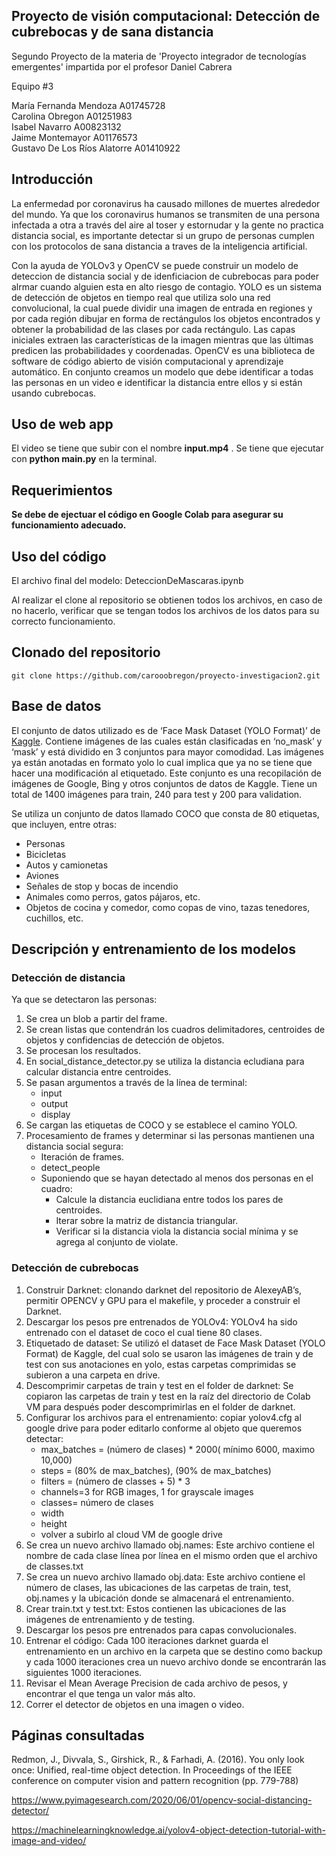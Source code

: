 ## Proyecto de visión computacional: Detección de cubrebocas y de sana distancia

Segundo Proyecto de la materia de 'Proyecto integrador de tecnologías emergentes' impartida por el profesor Daniel Cabrera

Equipo #3

María Fernanda Mendoza A01745728 <br />
Carolina Obregon A01251983 <br />
Isabel Navarro A00823132 <br />
Jaime Montemayor A01176573 <br />
Gustavo De Los Ríos Alatorre A01410922

## Introducción

La enfermedad por coronavirus ha causado millones de muertes alrededor del mundo. Ya que los coronavirus humanos se transmiten de una persona infectada a otra a través del aire al toser y estornudar y la gente no practica distancia social, es importante detectar si un grupo de personas cumplen con los protocolos de sana distancia a traves de la inteligencia artificial. 

Con la ayuda de YOLOv3 y OpenCV se puede construir un modelo de deteccion de distancia social y de idenficiacion de cubrebocas para poder alrmar cuando alguien esta en alto riesgo de contagio. YOLO es un sistema de detección de objetos en tiempo real que utiliza solo una red convolucional, la cual  puede dividir una imagen de entrada en regiones y  por cada región dibujar  en forma de rectángulos los objetos encontrados y obtener la probabilidad de las clases por cada rectángulo. Las capas iniciales extraen las características de la imagen mientras que las últimas predicen las probabilidades y coordenadas. OpenCV es una biblioteca de software de código abierto de visión computacional y aprendizaje automático. En conjunto creamos un modelo que debe identificar  a  todas  las  personas  en  un  video  e  identificar  la  distancia entre  ellos  y  si  están  usando  cubrebocas.

## Uso de web app
El video se tiene que subir con el nombre **input.mp4** .
Se tiene que ejecutar con **python main.py** en la terminal.

## Requerimientos
**Se debe de ejectuar el código en Google Colab para asegurar su funcionamiento adecuado.**
  
## Uso del código
El archivo final del modelo: DeteccionDeMascaras.ipynb

Al realizar el clone al repositorio se obtienen todos los archivos, en caso de no hacerlo, verificar que se tengan todos los archivos de los datos para su correcto funcionamiento.

## Clonado del repositorio
```
git clone https://github.com/carooobregon/proyecto-investigacion2.git
```
## Base de datos
El conjunto de datos utilizado es de ‘Face Mask Dataset (YOLO Format)’ de [Kaggle](https://www.kaggle.com/aditya276/face-mask-dataset-yolo-format). Contiene imágenes de las cuales están clasificadas en ‘no_mask’ y ‘mask’ y está dividido en 3 conjuntos para mayor comodidad. Las imágenes ya están anotadas en formato yolo lo cual implica que ya no se tiene que hacer una modificación al etiquetado. Este conjunto es una recopilación de imágenes de Google, Bing y otros conjuntos de datos de Kaggle. Tiene un total de 1400 imágenes para train, 240  para test y 200 para validation.

Se utiliza un conjunto de datos llamado COCO que consta de 80 etiquetas, que incluyen, entre otras:
- Personas
- Bicicletas
- Autos y camionetas
- Aviones
- Señales de stop y bocas de incendio
- Animales como perros, gatos pájaros, etc.
- Objetos de cocina y comedor, como copas de vino, tazas tenedores, cuchillos, etc.

## Descripción y entrenamiento de los modelos
### Detección de distancia
Ya que se detectaron las personas:
1. Se crea un blob a partir del frame.
2. Se crean  listas que contendrán los cuadros delimitadores, centroides de objetos y confidencias de detección de objetos.
3. Se procesan los resultados.
4. En social_distance_detector.py se utiliza la distancia ecludiana para calcular distancia entre centroides.
5. Se pasan argumentos a través de la línea de terminal:
    - input
    - output
    - display
6. Se cargan las etiquetas de COCO y se establece el camino YOLO.
7. Procesamiento de frames y determinar si las personas mantienen una distancia social segura:
    - Iteración de frames.
    - detect_people
    - Suponiendo que se hayan detectado al menos dos personas en el cuadro:
       - Calcule la distancia euclidiana entre todos los pares de centroides.
      - Iterar sobre la matriz de distancia triangular.
      - Verificar si la distancia viola la distancia social mínima y se agrega  al conjunto de violate.


### Detección de cubrebocas
1. Construir Darknet: clonando darknet del repositorio de AlexeyAB’s, permitir OPENCV y GPU para el makefile, y proceder a construir el Darknet.
2. Descargar los pesos pre entrenados de YOLOv4: YOLOv4 ha sido entrenado con el dataset de coco el cual tiene 80 clases.
3. Etiquetado de dataset: Se utilizó el dataset de Face Mask Dataset (YOLO Format) de Kaggle, del cual solo se usaron las imágenes de train y de test con sus anotaciones en yolo, estas carpetas comprimidas se subieron a una carpeta en drive.
4. Descomprimir carpetas de train y test en el folder de darknet: Se copiaron las carpetas de train y test en la raíz del directorio de Colab VM para después poder descomprimirlas en el folder de darknet.
5. Configurar los archivos para el entrenamiento: copiar yolov4.cfg al google drive para poder editarlo conforme al objeto que queremos detectar:
    - max_batches = (número de clases) * 2000( mínimo 6000, maximo 10,000)
    - steps = (80% de max_batches), (90% de max_batches)
    - filters = (número de  classes + 5) * 3
    - channels=3 for RGB images, 1 for grayscale images
    - classes= número de clases
    - width
    - height
    - volver a subirlo al cloud VM de google drive
6. Se crea un nuevo archivo llamado obj.names: Este archivo contiene el nombre de cada clase línea por línea en el mismo orden que el archivo de classes.txt
7. Se crea un nuevo archivo llamado obj.data: Este archivo contiene el número de clases, las ubicaciones de las carpetas de train, test, obj.names y la ubicación donde se almacenará el entrenamiento.
8. Crear train.txt y test.txt: Estos contienen las ubicaciones de las imágenes de entrenamiento y de testing.
9. Descargar los pesos pre entrenados para capas convolucionales.
10. Entrenar el código: Cada 100 iteraciones darknet guarda el entrenamiento en un archivo en la carpeta que se destino como backup y cada 1000 iteraciones crea un nuevo archivo donde se encontrarán las siguientes 1000 iteraciones.
11. Revisar el Mean Average Precision de cada archivo de pesos, y encontrar el que tenga un valor más alto.
12. Correr el detector de objetos en una imagen o video.


## Páginas consultadas
Redmon, J., Divvala, S., Girshick, R., & Farhadi, A. (2016). You only look once: Unified, real-time object detection. In Proceedings of the IEEE conference on computer vision and pattern recognition (pp. 779-788)

https://www.pyimagesearch.com/2020/06/01/opencv-social-distancing-detector/

https://machinelearningknowledge.ai/yolov4-object-detection-tutorial-with-image-and-video/

